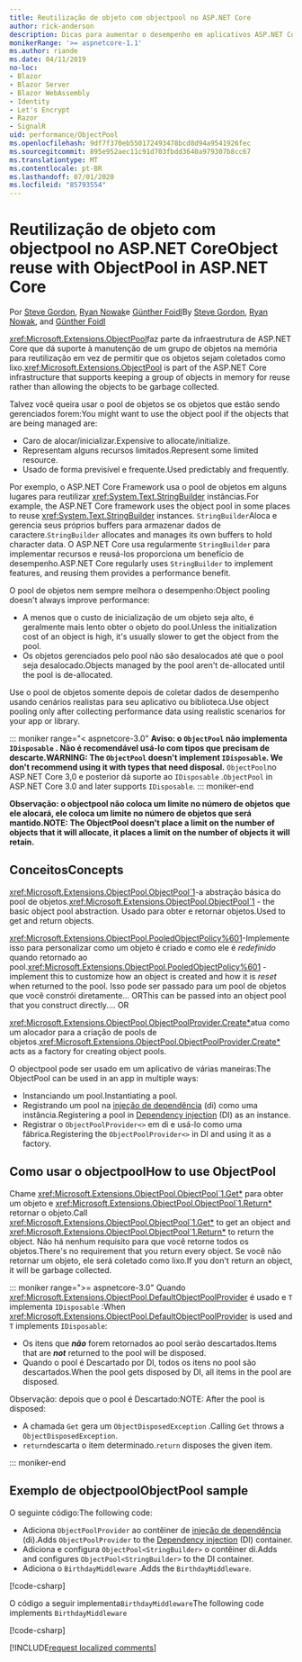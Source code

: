 ```yaml
---
title: Reutilização de objeto com objectpool no ASP.NET Core
author: rick-anderson
description: Dicas para aumentar o desempenho em aplicativos ASP.NET Core usando o objectpool.
monikerRange: '>= aspnetcore-1.1'
ms.author: riande
ms.date: 04/11/2019
no-loc:
- Blazor
- Blazor Server
- Blazor WebAssembly
- Identity
- Let's Encrypt
- Razor
- SignalR
uid: performance/ObjectPool
ms.openlocfilehash: 9df7f370eb550172493478bcd8d94a9541926fec
ms.sourcegitcommit: 895e952aec11c91d703fbdd3640a979307b8cc67
ms.translationtype: MT
ms.contentlocale: pt-BR
ms.lasthandoff: 07/01/2020
ms.locfileid: "85793554"
---
```

# <a name="object-reuse-with-objectpool-in-aspnet-core"></a><span data-ttu-id="ea070-103">Reutilização de objeto com objectpool no ASP.NET Core</span><span class="sxs-lookup"><span data-stu-id="ea070-103">Object reuse with ObjectPool in ASP.NET Core</span></span>

<span data-ttu-id="ea070-104">Por [Steve Gordon](https://twitter.com/stevejgordon), [Ryan Nowak](https://github.com/rynowak)e [Günther Foidl](https://github.com/gfoidl)</span><span class="sxs-lookup"><span data-stu-id="ea070-104">By [Steve Gordon](https://twitter.com/stevejgordon), [Ryan Nowak](https://github.com/rynowak), and [Günther Foidl](https://github.com/gfoidl)</span></span>

<span data-ttu-id="ea070-105"><xref:Microsoft.Extensions.ObjectPool>faz parte da infraestrutura de ASP.NET Core que dá suporte à manutenção de um grupo de objetos na memória para reutilização em vez de permitir que os objetos sejam coletados como lixo.</span><span class="sxs-lookup"><span data-stu-id="ea070-105"><xref:Microsoft.Extensions.ObjectPool> is part of the ASP.NET Core infrastructure that supports keeping a group of objects in memory for reuse rather than allowing the objects to be garbage collected.</span></span>

<span data-ttu-id="ea070-106">Talvez você queira usar o pool de objetos se os objetos que estão sendo gerenciados forem:</span><span class="sxs-lookup"><span data-stu-id="ea070-106">You might want to use the object pool if the objects that are being managed are:</span></span>

- <span data-ttu-id="ea070-107">Caro de alocar/inicializar.</span><span class="sxs-lookup"><span data-stu-id="ea070-107">Expensive to allocate/initialize.</span></span>
- <span data-ttu-id="ea070-108">Representam alguns recursos limitados.</span><span class="sxs-lookup"><span data-stu-id="ea070-108">Represent some limited resource.</span></span>
- <span data-ttu-id="ea070-109">Usado de forma previsível e frequente.</span><span class="sxs-lookup"><span data-stu-id="ea070-109">Used predictably and frequently.</span></span>

<span data-ttu-id="ea070-110">Por exemplo, o ASP.NET Core Framework usa o pool de objetos em alguns lugares para reutilizar <xref:System.Text.StringBuilder> instâncias.</span><span class="sxs-lookup"><span data-stu-id="ea070-110">For example, the ASP.NET Core framework uses the object pool in some places to reuse <xref:System.Text.StringBuilder> instances.</span></span> <span data-ttu-id="ea070-111">`StringBuilder`Aloca e gerencia seus próprios buffers para armazenar dados de caractere.</span><span class="sxs-lookup"><span data-stu-id="ea070-111">`StringBuilder` allocates and manages its own buffers to hold character data.</span></span> <span data-ttu-id="ea070-112">O ASP.NET Core usa regularmente `StringBuilder` para implementar recursos e reusá-los proporciona um benefício de desempenho.</span><span class="sxs-lookup"><span data-stu-id="ea070-112">ASP.NET Core regularly uses `StringBuilder` to implement features, and reusing them provides a performance benefit.</span></span>

<span data-ttu-id="ea070-113">O pool de objetos nem sempre melhora o desempenho:</span><span class="sxs-lookup"><span data-stu-id="ea070-113">Object pooling doesn't always improve performance:</span></span>

- <span data-ttu-id="ea070-114">A menos que o custo de inicialização de um objeto seja alto, é geralmente mais lento obter o objeto do pool.</span><span class="sxs-lookup"><span data-stu-id="ea070-114">Unless the initialization cost of an object is high, it's usually slower to get the object from the pool.</span></span>
- <span data-ttu-id="ea070-115">Os objetos gerenciados pelo pool não são desalocados até que o pool seja desalocado.</span><span class="sxs-lookup"><span data-stu-id="ea070-115">Objects managed by the pool aren't de-allocated until the pool is de-allocated.</span></span>

<span data-ttu-id="ea070-116">Use o pool de objetos somente depois de coletar dados de desempenho usando cenários realistas para seu aplicativo ou biblioteca.</span><span class="sxs-lookup"><span data-stu-id="ea070-116">Use object pooling only after collecting performance data using realistic scenarios for your app or library.</span></span>

::: moniker range="< aspnetcore-3.0"
<span data-ttu-id="ea070-117">**Aviso: o `ObjectPool` não implementa `IDisposable` . Não é recomendável usá-lo com tipos que precisam de descarte.**</span><span class="sxs-lookup"><span data-stu-id="ea070-117">**WARNING: The `ObjectPool` doesn't implement `IDisposable`. We don't recommend using it with types that need disposal.**</span></span> <span data-ttu-id="ea070-118">`ObjectPool`no ASP.NET Core 3,0 e posterior dá suporte ao `IDisposable` .</span><span class="sxs-lookup"><span data-stu-id="ea070-118">`ObjectPool` in ASP.NET Core 3.0 and later supports `IDisposable`.</span></span>
::: moniker-end

<span data-ttu-id="ea070-119">**Observação: o objectpool não coloca um limite no número de objetos que ele alocará, ele coloca um limite no número de objetos que será mantido.**</span><span class="sxs-lookup"><span data-stu-id="ea070-119">**NOTE: The ObjectPool doesn't place a limit on the number of objects that it will allocate, it places a limit on the number of objects it will retain.**</span></span>

## <a name="concepts"></a><span data-ttu-id="ea070-120">Conceitos</span><span class="sxs-lookup"><span data-stu-id="ea070-120">Concepts</span></span>

<span data-ttu-id="ea070-121"><xref:Microsoft.Extensions.ObjectPool.ObjectPool`1>-a abstração básica do pool de objetos.</span><span class="sxs-lookup"><span data-stu-id="ea070-121"><xref:Microsoft.Extensions.ObjectPool.ObjectPool`1> - the basic object pool abstraction.</span></span> <span data-ttu-id="ea070-122">Usado para obter e retornar objetos.</span><span class="sxs-lookup"><span data-stu-id="ea070-122">Used to get and return objects.</span></span>

<span data-ttu-id="ea070-123"><xref:Microsoft.Extensions.ObjectPool.PooledObjectPolicy%601>-Implemente isso para personalizar como um objeto é criado e como ele é *redefinido* quando retornado ao pool.</span><span class="sxs-lookup"><span data-stu-id="ea070-123"><xref:Microsoft.Extensions.ObjectPool.PooledObjectPolicy%601> - implement this to customize how an object is created and how it is *reset* when returned to the pool.</span></span> <span data-ttu-id="ea070-124">Isso pode ser passado para um pool de objetos que você constrói diretamente... OR</span><span class="sxs-lookup"><span data-stu-id="ea070-124">This can be passed into an object pool that you construct directly.... OR</span></span>

<span data-ttu-id="ea070-125"><xref:Microsoft.Extensions.ObjectPool.ObjectPoolProvider.Create*>atua como um alocador para a criação de pools de objetos.</span><span class="sxs-lookup"><span data-stu-id="ea070-125"><xref:Microsoft.Extensions.ObjectPool.ObjectPoolProvider.Create*> acts as a factory for creating object pools.</span></span>
<!-- REview, there is no ObjectPoolProvider<T> -->

<span data-ttu-id="ea070-126">O objectpool pode ser usado em um aplicativo de várias maneiras:</span><span class="sxs-lookup"><span data-stu-id="ea070-126">The ObjectPool can be used in an app in multiple ways:</span></span>

* <span data-ttu-id="ea070-127">Instanciando um pool.</span><span class="sxs-lookup"><span data-stu-id="ea070-127">Instantiating a pool.</span></span>
* <span data-ttu-id="ea070-128">Registrando um pool na [injeção de dependência](xref:fundamentals/dependency-injection) (di) como uma instância.</span><span class="sxs-lookup"><span data-stu-id="ea070-128">Registering a pool in [Dependency injection](xref:fundamentals/dependency-injection) (DI) as an instance.</span></span>
* <span data-ttu-id="ea070-129">Registrar o `ObjectPoolProvider<>` em di e usá-lo como uma fábrica.</span><span class="sxs-lookup"><span data-stu-id="ea070-129">Registering the `ObjectPoolProvider<>` in DI and using it as a factory.</span></span>

## <a name="how-to-use-objectpool"></a><span data-ttu-id="ea070-130">Como usar o objectpool</span><span class="sxs-lookup"><span data-stu-id="ea070-130">How to use ObjectPool</span></span>

<span data-ttu-id="ea070-131">Chame <xref:Microsoft.Extensions.ObjectPool.ObjectPool`1.Get*> para obter um objeto e <xref:Microsoft.Extensions.ObjectPool.ObjectPool`1.Return*> retornar o objeto.</span><span class="sxs-lookup"><span data-stu-id="ea070-131">Call <xref:Microsoft.Extensions.ObjectPool.ObjectPool`1.Get*> to get an object and <xref:Microsoft.Extensions.ObjectPool.ObjectPool`1.Return*> to return the object.</span></span>  <span data-ttu-id="ea070-132">Não há nenhum requisito para que você retorne todos os objetos.</span><span class="sxs-lookup"><span data-stu-id="ea070-132">There's no requirement that you return every object.</span></span> <span data-ttu-id="ea070-133">Se você não retornar um objeto, ele será coletado como lixo.</span><span class="sxs-lookup"><span data-stu-id="ea070-133">If you don't return an object, it will be garbage collected.</span></span>

::: moniker range=">= aspnetcore-3.0"
<span data-ttu-id="ea070-134">Quando <xref:Microsoft.Extensions.ObjectPool.DefaultObjectPoolProvider> é usado e `T` implementa `IDisposable` :</span><span class="sxs-lookup"><span data-stu-id="ea070-134">When <xref:Microsoft.Extensions.ObjectPool.DefaultObjectPoolProvider> is used and `T` implements `IDisposable`:</span></span>

* <span data-ttu-id="ea070-135">Os itens que ***não*** forem retornados ao pool serão descartados.</span><span class="sxs-lookup"><span data-stu-id="ea070-135">Items that are ***not*** returned to the pool will be disposed.</span></span>
* <span data-ttu-id="ea070-136">Quando o pool é Descartado por DI, todos os itens no pool são descartados.</span><span class="sxs-lookup"><span data-stu-id="ea070-136">When the pool gets disposed by DI, all items in the pool are disposed.</span></span>

<span data-ttu-id="ea070-137">Observação: depois que o pool é Descartado:</span><span class="sxs-lookup"><span data-stu-id="ea070-137">NOTE: After the pool is disposed:</span></span>

* <span data-ttu-id="ea070-138">A chamada `Get` gera um `ObjectDisposedException` .</span><span class="sxs-lookup"><span data-stu-id="ea070-138">Calling `Get` throws a `ObjectDisposedException`.</span></span>
* <span data-ttu-id="ea070-139">`return`descarta o item determinado.</span><span class="sxs-lookup"><span data-stu-id="ea070-139">`return` disposes the given item.</span></span>

::: moniker-end

## <a name="objectpool-sample"></a><span data-ttu-id="ea070-140">Exemplo de objectpool</span><span class="sxs-lookup"><span data-stu-id="ea070-140">ObjectPool sample</span></span>

<span data-ttu-id="ea070-141">O seguinte código:</span><span class="sxs-lookup"><span data-stu-id="ea070-141">The following code:</span></span>

* <span data-ttu-id="ea070-142">Adiciona `ObjectPoolProvider` ao contêiner de [injeção de dependência](xref:fundamentals/dependency-injection) (di).</span><span class="sxs-lookup"><span data-stu-id="ea070-142">Adds `ObjectPoolProvider` to the [Dependency injection](xref:fundamentals/dependency-injection) (DI) container.</span></span>
* <span data-ttu-id="ea070-143">Adiciona e configura `ObjectPool<StringBuilder>` o contêiner di.</span><span class="sxs-lookup"><span data-stu-id="ea070-143">Adds and configures `ObjectPool<StringBuilder>` to the DI container.</span></span>
* <span data-ttu-id="ea070-144">Adiciona o `BirthdayMiddleware` .</span><span class="sxs-lookup"><span data-stu-id="ea070-144">Adds the `BirthdayMiddleware`.</span></span>

[!code-csharp[](ObjectPool/ObjectPoolSample/Startup.cs?name=snippet)]

<span data-ttu-id="ea070-145">O código a seguir implementa`BirthdayMiddleware`</span><span class="sxs-lookup"><span data-stu-id="ea070-145">The following code implements `BirthdayMiddleware`</span></span>

[!code-csharp[](ObjectPool/ObjectPoolSample/BirthdayMiddleware.cs?name=snippet)]

[!INCLUDE[request localized comments](~/includes/code-comments-loc.md)]
